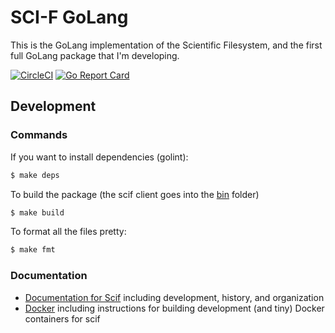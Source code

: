 # SCI-F GoLang

This is the GoLang implementation of the Scientific Filesystem, and the first full GoLang package
that I'm developing. 

[![CircleCI](https://circleci.com/gh/sci-f/scif-go.svg?style=svg)](https://circleci.com/gh/sci-f/scif-go)
[![Go Report Card](https://goreportcard.com/badge/github.com/sci-f/scif-go)](https://goreportcard.com/report/github.com/sci-f/scif-go)

## Development

### Commands

If you want to install dependencies (golint):

```bash
$ make deps
```

To build the package (the scif client goes into the [bin](bin) folder)

```bash
$ make build
```

To format all the files pretty:

```bash
$ make fmt
```

### Documentation

 - [Documentation for Scif](docs) including development, history, and organization
 - [Docker](docker) including instructions for building development (and tiny) Docker containers for scif
